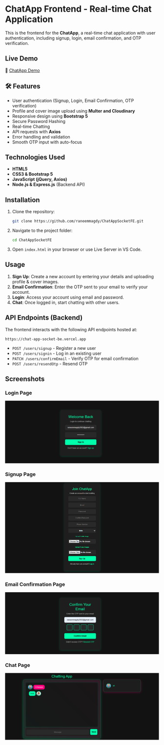 #  ChatApp Frontend - Real-time Chat Application

This is the frontend for the **ChatApp**, a real-time chat application with user authentication, including signup, login, email confirmation, and OTP verification.

##  Live Demo  
🔗 [ChatApp Demo](https://raneem-chat-app.netlify.app/)

## 🛠 Features  
-  User authentication (Signup, Login, Email Confirmation, OTP verification) 
-  Profile and cover image upload using **Multer and Cloudinary**
-  Responsive design using **Bootstrap 5** 
-  Secure Password Hashing  
-  Real-time Chatting  
-  API requests with **Axios**
-  Error handling and validation
-  Smooth OTP input with auto-focus


## Technologies Used

- **HTML5**
- **CSS3 & Bootstrap 5**
- **JavaScript (jQuery, Axios)**
- **Node.js & Express.js** (Backend API)

## Installation

1. Clone the repository:
   ```bash
   git clone https://github.com/raneemmagdy/ChatAppSocketFE.git
   ```
2. Navigate to the project folder:
   ```bash
   cd ChatAppSocketFE
   ```
3. Open `index.html` in your browser or use Live Server in VS Code.

## Usage

1. **Sign Up**: Create a new account by entering your details and uploading profile & cover images.
2. **Email Confirmation**: Enter the OTP sent to your email to verify your account.
3. **Login**: Access your account using email and password.
4. **Chat**: Once logged in, start chatting with other users.

## API Endpoints (Backend)

The frontend interacts with the following API endpoints hosted at:
```plaintext
https://chat-app-socket-be.vercel.app
```
- `POST /users/signup` - Register a new user
- `POST /users/signin` - Log in an existing user
- `PATCH /users/confirmEmail` - Verify OTP for email confirmation
- `POST /users/resendOtp` - Resend OTP

## Screenshots

### Login Page
![Login](./screenshots/login.png)

### Signup Page
![Signup](./screenshots/signup.png)

### Email Confirmation Page
![Confirm Email](./screenshots/confirm.png)

### Chat Page
![Chat](./screenshots/chat.png)




